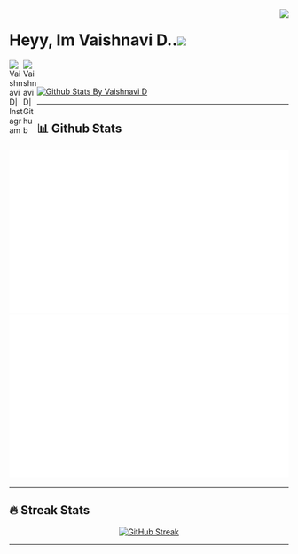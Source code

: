 <img align="right" src="https://visitor-badge.laobi.icu/badge?page_id=vaishnavid0604.vaishnavid0604">

# Heyy, Im Vaishnavi D..<img src="https://media.giphy.com/media/hvRJCLFzcasrR4ia7z/giphy.gif" width="68">


</a>
<a href="https://www.instagram.com/vaishnavid4868/">
  <img align="left" alt="Vaishnavi D| Instagram" width="25px" src="https://www.flaticon.com/svg/static/icons/svg/2111/2111463.svg" />
</a>
<a href="https://vaishnavid0604.github.io/">
  <img align="left" alt="Vaishnavi D| Github" width="25px" src="https://www.flaticon.com/svg/static/icons/svg/733/733553.svg" />
</a>
<br/>
<br/>


<div>  

 [![Github Stats By Vaishnavi D](https://github-readme-stats.vercel.app/api?username=vaishnavid0604&show_icons=true&hide_border=true&title_color=423&count_private=true&line_height=30&text_color=000&icon_color=fff&bg_color=345,52fa5a,4dfcff,c64dff&theme=graywhite)](https://vaishnavid0604.github.io/)

</div>
<hr>


## 📊 Github Stats
<a align="center" href='https://github.com/ab007shetty/github-stats'>

![Stats Overview](https://github.com/vaishnavid0604/github-stats/blob/main/generated/overview.svg)
![Most Used Languages](https://github.com/vaishnavid0604/github-stats/blob/main/generated/languages.svg)

</a>
<hr>

## 🔥 Streak Stats
<a align="center" href='https://github.com/vaishnavid0604/github-stats'>

 ![GitHub Streak](https://github-readme-streak-stats.herokuapp.com/?user=vaishnavid0604&theme=monokai-metallian&hide_border=true)

</a>
<hr>

